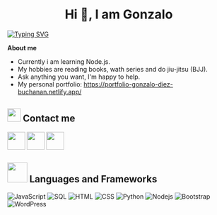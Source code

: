 <h1 align="center">Hi 👋, I am Gonzalo</h1>

[![Typing SVG](https://readme-typing-svg.herokuapp.com?font=Fira+Code&weight=500&pause=1000&color=39A7F7&background=FFFFFF&random=false&width=435&lines=Front+End+Web+Developer)](https://git.io/typing-svg)

**About me**
- Currently i am learning Node.js.
- My hobbies are reading books, wath series and do jiu-jitsu (BJJ).
- Ask anything you want, I'm happy to help.
- My personal portfolio: https://portfolio-gonzalo-diez-buchanan.netlify.app/

## <img src="https://media.giphy.com/media/iY8CRBdQXODJSCERIr/giphy.gif" width="30px"> Contact me
<p align="left">
  <a href="https://www.linkedin.com/in/gdiezbuchanan/" target="blank"><img align="center" src="https://www.vectorlogo.zone/logos/linkedin/linkedin-icon.svg" height="40" width="40" /></a>
  <a href="https://www.instagram.com/gonzalodiezbuch/" targer="blank"><img align="center" src="https://www.vectorlogo.zone/logos/instagram/instagram-icon.svg" height="40" width="40" /></a>
  <a href="mailto:gonzalodiez97@gmail.com"><img align="center" src="https://www.vectorlogo.zone/logos/gmail/gmail-icon.svg" height="40" width="40" /></a>
</p>

## <img src="https://media.giphy.com/media/HwBlFQZFcAoUcPHZdX/giphy.gif" width="45px"> Languages ​​and Frameworks
<p>
  <img alt="JavaScript" src="https://img.shields.io/badge/JavaScript-F7DF1E?logo=javascript&logoColor=000&style=flat">
  <img alt="SQL" src="https://custom-icon-badges.herokuapp.com/badge/SQL-025E8C.svg?logo=database&logoColor=white">
  <img alt="HTML" src="https://img.shields.io/badge/HTML-14354C.svg?logo=html5&logoColor=black&color=orange">
  <img alt="CSS" src="https://img.shields.io/badge/CSS3-1572B6?logo=css3&logoColor=fff&style=flat">
  <img alt="Python" src="https://img.shields.io/badge/Python-14354C.svg?logo=python&logoColor=blue&color=yellow">
  <img alt="Nodejs" src="https://img.shields.io/badge/Nodejs-14354C.svg?logo=node.js&logoColor=black&color=darkgreen">
  <img alt="Bootstrap" src="https://img.shields.io/badge/Bootstrap-14354C.svg?logo=bootstrap&logoColor=white&color=mediumpurple">
  <img alt="WordPress" src="https://img.shields.io/badge/WordPress-21759B?logo=wordpress&logoColor=fff&style=flat">
</p>

